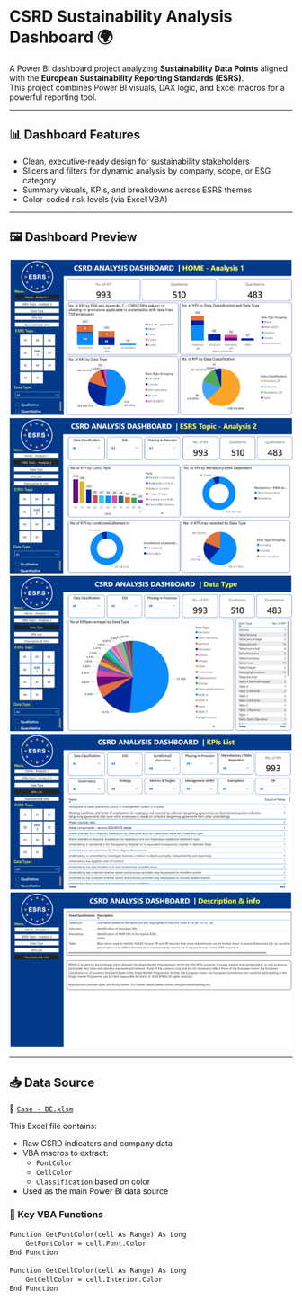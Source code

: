 # CSRD Sustainability Analysis Dashboard 🌍

A Power BI dashboard project analyzing **Sustainability Data Points** aligned with the **European Sustainability Reporting Standards (ESRS)**.  
This project combines Power BI visuals, DAX logic, and Excel macros for a powerful reporting tool.

---

## 📊 Dashboard Features

- Clean, executive-ready design for sustainability stakeholders
- Slicers and filters for dynamic analysis by company, scope, or ESG category
- Summary visuals, KPIs, and breakdowns across ESRS themes
- Color-coded risk levels (via Excel VBA)

---

## 🖼 Dashboard Preview

![Page 1](image/CSRD%20Dashboard%20Page%201.png)
![Page 2](image/CSRD%20Dashboard%20Page%202.png)
![Page 3](image/CSRD%20Dashboard%20Page%203.png)
![Page 4](image/CSRD%20Dashboard%20Page%204.png)
![Page 5](image/CSRD%20Dashboard%20Page%205.png)

---

## 📥 Data Source

📁 [`Case - DE.xlsm`](excel-source/Case%20-%20DE.xlsm)

This Excel file contains:

- Raw CSRD indicators and company data
- VBA macros to extract:
  - `FontColor`
  - `CellColor`
  - `Classification` based on color
- Used as the main Power BI data source

### 🔧 Key VBA Functions

```vba
Function GetFontColor(cell As Range) As Long
    GetFontColor = cell.Font.Color
End Function

Function GetCellColor(cell As Range) As Long
    GetCellColor = cell.Interior.Color
End Function
